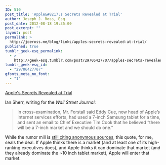 ```yaml
---
ID: 510
post_title: 'Apple&#8217;s Secrets Revealed at Trial'
author: Joseph J. Ross, Esq.
post_date: 2012-08-18 19:35:00
post_excerpt: ""
layout: post
permalink: >
  http://joeross.me/blog/links/apples-secrets-revealed-at-trial/
published: true
tumblr_geek-esq_permalink:
  - >
    http://geek-esq.tumblr.com/post/29706427707/apples-secrets-revealed-at-trial
tumblr_geek-esq_id:
  - "29706427707"
gfonts_meta_no_font:
  - "1"
---
```

<a href='http://online.wsj.com/article/SB10000872396390443687504577567421840745452.html'>Apple's Secrets Revealed at Trial</a><div class="link_description"><p>Ian Sherr, writing for the <em>Wall Street Journal</em>:</p>

<blockquote>
  <p>In cross-examination, Mr. Forstall said Eddy Cue, now head of Apple&#8217;s Internet services efforts, had used a 7-inch Samsung tablet for a time, and sent an email to Chief Executive Tim Cook that he believed &#8220;there will be a 7-inch market and we should do one.&#8221;</p>
</blockquote>

<p>While the rumor mill is <a href="http://blogs.computerworld.com/smartphones/20646/wsj-bloomberg-confirm-apples-785-inch-ipad-mini-plan" target="_blank">still citing anonymous sources</a>, this quote, for me, seals the deal. If Apple thinks there is a market (and at least one of its high-ranking executives does), and Apple thinks it can dominate that market (and they already dominate the ~10 inch tablet market), Apple will enter that market.</p></div>